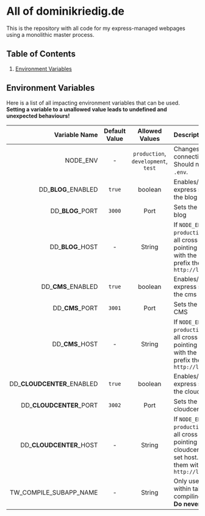 # All of dominikriedig.de

This is the repository with all code for my express-managed webpages using a monolithic master process.

## Table of Contents

1. [Environment Variables](#environment-variables)

## Environment Variables

Here is a list of all impacting environment variables that can be used.
**Setting a variable to a unallowed value leads to undefined and unexpected behaviours!**

|                Variable Name | Default Value |           Allowed Values            | Description                                                                                                                                              |
| ---------------------------: | :-----------: | :---------------------------------: | :------------------------------------------------------------------------------------------------------------------------------------------------------- |
|                     NODE_ENV |       -       | `production`, `development`, `test` | Changes database connection behaviour. Should not be set in `.env`.                                                                                      |
|        DD\_**BLOG**\_ENABLED |    `true`     |               boolean               | Enables/disables the express sub-app for the blog                                                                                                        |
|           DD\_**BLOG**\_PORT |    `3000`     |                Port                 | Sets the port for the blog                                                                                                                               |
|           DD\_**BLOG**\_HOST |       -       |               String                | If `NODE_ENV` is `production`, prefixes all cross-app links pointing to the blog with the set host. Else prefix them with `http://localhost:port`        |
|         DD\_**CMS**\_ENABLED |    `true`     |               boolean               | Enables/disables the express sub-app for the cms                                                                                                         |
|            DD\_**CMS**\_PORT |    `3001`     |                Port                 | Sets the port for the CMS                                                                                                                                |
|            DD\_**CMS**\_HOST |       -       |               String                | If `NODE_ENV` is `production`, prefixes all cross-app links pointing to the cms with the set host. Else prefix them with `http://localhost:port`         |
| DD\_**CLOUDCENTER**\_ENABLED |    `true`     |               boolean               | Enables/disables the express sub-app for the cloudcenter                                                                                                 |
|    DD\_**CLOUDCENTER**\_PORT |    `3002`     |                Port                 | Sets the port for the cloudcenter                                                                                                                        |
|    DD\_**CLOUDCENTER**\_HOST |       -       |               String                | If `NODE_ENV` is `production`, prefixes all cross-app links pointing to the cloudcenter with the set host. Else prefix them with `http://localhost:port` |
|       TW_COMPILE_SUBAPP_NAME |       -       |               String                | Only used internally within tailwind-compiling npm scripts. **Do never set this!**                                                                       |
